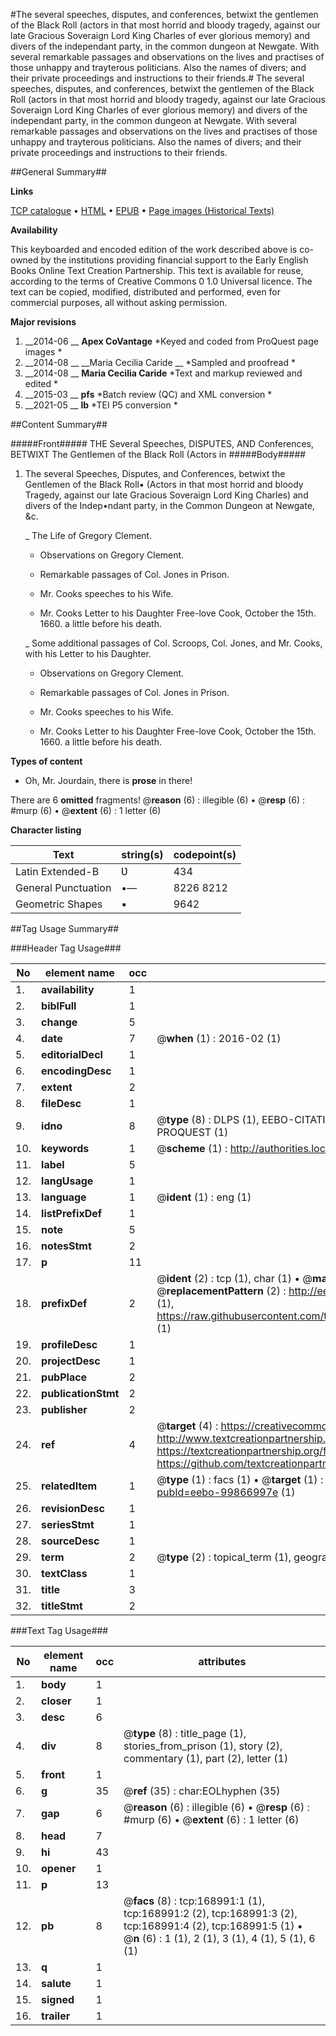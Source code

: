 #The several speeches, disputes, and conferences, betwixt the gentlemen of the Black Roll (actors in that most horrid and bloody tragedy, against our late Gracious Soveraign Lord King Charles of ever glorious memory) and divers of the independant party, in the common dungeon at Newgate. With several remarkable passages and observations on the lives and practises of those unhappy and trayterous politicians. Also the names of divers; and their private proceedings and instructions to their friends.#
The several speeches, disputes, and conferences, betwixt the gentlemen of the Black Roll (actors in that most horrid and bloody tragedy, against our late Gracious Soveraign Lord King Charles of ever glorious memory) and divers of the independant party, in the common dungeon at Newgate. With several remarkable passages and observations on the lives and practises of those unhappy and trayterous politicians. Also the names of divers; and their private proceedings and instructions to their friends.

##General Summary##

**Links**

[TCP catalogue](http://www.ota.ox.ac.uk/tcp/)  • 
[HTML](http://tei.it.ox.ac.uk/tcp/Texts-HTML/free/A93/A93006.html)  • 
[EPUB](http://tei.it.ox.ac.uk/tcp/Texts-EPUB/free/A93/A93006.epub) • 
[Page images (Historical Texts)](https://historicaltexts.jisc.ac.uk/eebo-99866997e)

**Availability**

This keyboarded and encoded edition of the work described above is co-owned by the
    institutions providing financial support to the Early English Books Online Text Creation
    Partnership. This text is available for reuse, according to the terms of  Creative Commons 0 1.0 Universal
    licence. The text can be copied, modified, distributed and performed, even for commercial
    purposes, all without asking permission.

**Major revisions**

1. __2014-06 __ __Apex CoVantage__ *Keyed and coded from ProQuest page images *
1. __2014-08 __ __Maria Cecilia Caride __ *Sampled and proofread *
1. __2014-08 __ __Maria Cecilia Caride__ *Text and markup reviewed and edited *
1. __2015-03 __ __pfs__ *Batch review (QC) and XML conversion *
1. __2021-05 __ __lb__ *TEI P5 conversion *

##Content Summary##

#####Front#####
THE Several Speeches, DISPUTES, AND Conferences, BETWIXT The Gentlemen of the Black Roll (Actors in 
#####Body#####

1. The several Speeches, Disputes, and Conferences, betwixt the Gentlemen of the Black Roll▪ (Actors in that most horrid and bloody Tragedy, against our late Gracious Soveraign Lord King Charles) and divers of the Indep•ndant party, in the Common Dungeon at Newgate, &c.

    _ The Life of Gregory Clement.

      * Observations on Gregory Clement.

      * Remarkable passages of Col. Jones in Prison.

      * Mr. Cooks speeches to his Wife.

      * Mr. Cooks Letter to his Daughter Free-love Cook, October the 15th. 1660. a little before his death.

    _ Some additional passages of Col. Scroops, Col. Jones, and Mr. Cooks, with his Letter to his Daughter.

      * Observations on Gregory Clement.

      * Remarkable passages of Col. Jones in Prison.

      * Mr. Cooks speeches to his Wife.

      * Mr. Cooks Letter to his Daughter Free-love Cook, October the 15th. 1660. a little before his death.

**Types of content**

  * Oh, Mr. Jourdain, there is **prose** in there!

There are 6 **omitted** fragments! 
 @__reason__ (6) : illegible (6)  •  @__resp__ (6) : #murp (6)  •  @__extent__ (6) : 1 letter (6)

**Character listing**


|Text|string(s)|codepoint(s)|
|---|---|---|
|Latin Extended-B|Ʋ|434|
|General Punctuation|•—|8226 8212|
|Geometric Shapes|▪|9642|

##Tag Usage Summary##

###Header Tag Usage###

|No|element name|occ|attributes|
|---|---|---|---|
|1.|__availability__|1||
|2.|__biblFull__|1||
|3.|__change__|5||
|4.|__date__|7| @__when__ (1) : 2016-02 (1)|
|5.|__editorialDecl__|1||
|6.|__encodingDesc__|1||
|7.|__extent__|2||
|8.|__fileDesc__|1||
|9.|__idno__|8| @__type__ (8) : DLPS (1), EEBO-CITATION (1), VID (1), EEBO-PROQUEST (1), STC (3), PROQUEST (1)|
|10.|__keywords__|1| @__scheme__ (1) : http://authorities.loc.gov/ (1)|
|11.|__label__|5||
|12.|__langUsage__|1||
|13.|__language__|1| @__ident__ (1) : eng (1)|
|14.|__listPrefixDef__|1||
|15.|__note__|5||
|16.|__notesStmt__|2||
|17.|__p__|11||
|18.|__prefixDef__|2| @__ident__ (2) : tcp (1), char (1)  •  @__matchPattern__ (2) : ([0-9\-]+):([0-9IVX]+) (1), (.+) (1)  •  @__replacementPattern__ (2) : http://eebo.chadwyck.com/downloadtiff?vid=$1&page=$2 (1), https://raw.githubusercontent.com/textcreationpartnership/Texts/master/tcpchars.xml#$1 (1)|
|19.|__profileDesc__|1||
|20.|__projectDesc__|1||
|21.|__pubPlace__|2||
|22.|__publicationStmt__|2||
|23.|__publisher__|2||
|24.|__ref__|4| @__target__ (4) : https://creativecommons.org/publicdomain/zero/1.0/ (1), http://www.textcreationpartnership.org/docs/. (1), https://textcreationpartnership.org/faq/#faq05 (1), https://github.com/textcreationpartnership (1)|
|25.|__relatedItem__|1| @__type__ (1) : facs (1)  •  @__target__ (1) : https://data.historicaltexts.jisc.ac.uk/view?pubId=eebo-99866997e (1)|
|26.|__revisionDesc__|1||
|27.|__seriesStmt__|1||
|28.|__sourceDesc__|1||
|29.|__term__|2| @__type__ (2) : topical_term (1), geographic_name (1)|
|30.|__textClass__|1||
|31.|__title__|3||
|32.|__titleStmt__|2||


###Text Tag Usage###

|No|element name|occ|attributes|
|---|---|---|---|
|1.|__body__|1||
|2.|__closer__|1||
|3.|__desc__|6||
|4.|__div__|8| @__type__ (8) : title_page (1), stories_from_prison (1), story (2), commentary (1), part (2), letter (1)|
|5.|__front__|1||
|6.|__g__|35| @__ref__ (35) : char:EOLhyphen (35)|
|7.|__gap__|6| @__reason__ (6) : illegible (6)  •  @__resp__ (6) : #murp (6)  •  @__extent__ (6) : 1 letter (6)|
|8.|__head__|7||
|9.|__hi__|43||
|10.|__opener__|1||
|11.|__p__|13||
|12.|__pb__|8| @__facs__ (8) : tcp:168991:1 (1), tcp:168991:2 (2), tcp:168991:3 (2), tcp:168991:4 (2), tcp:168991:5 (1)  •  @__n__ (6) : 1 (1), 2 (1), 3 (1), 4 (1), 5 (1), 6 (1)|
|13.|__q__|1||
|14.|__salute__|1||
|15.|__signed__|1||
|16.|__trailer__|1||
